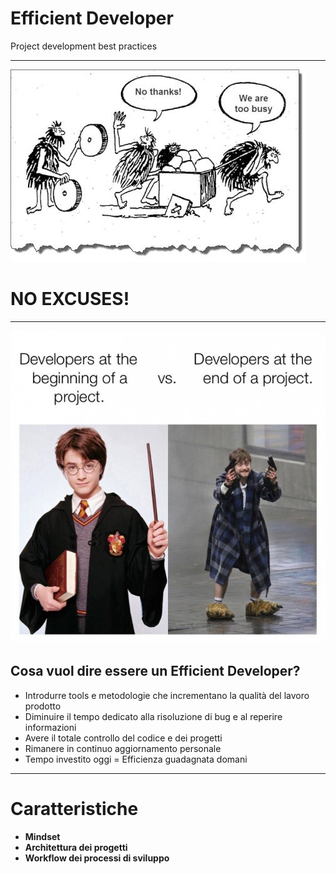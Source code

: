 # Efficient Developer

Project development best practices

---

![white label](./assets/too-busy.jpg)
# NO EXCUSES!

---

<div class="row">
<div class="col-6 align-self-center">

<img src="./assets/developers_projects.jpg" height="500"/>

</div>
<div class="col-6 text-left">

## Cosa vuol dire essere un Efficient Developer?

- Introdurre tools e metodologie che incrementano la qualità del lavoro prodotto
- Diminuire il tempo dedicato alla risoluzione di bug e al reperire informazioni
- Avere il totale controllo del codice e dei progetti
- Rimanere in continuo aggiornamento personale
- Tempo investito oggi = Efficienza guadagnata domani

</div>
</div>

---

# Caratteristiche

* **Mindset**
* **Architettura dei progetti**
* **Workflow dei processi di sviluppo**